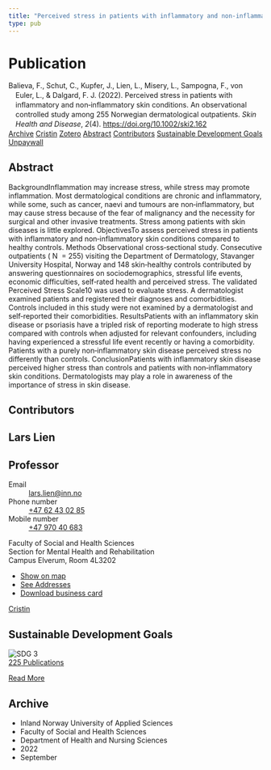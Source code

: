 ```yaml
---
title: "Perceived stress in patients with inflammatory and non‐inflammatory skin conditions. An observational controlled study among 255 Norwegian dermatological outpatients"
type: pub
---
```

<h1>Publication</h1>
<article id="csl-bib-container-XNTPDVBK" class="csl-bib-container">
  <div class="csl-bib-body" style="line-height: 1.35; padding-left: 1em; text-indent:-1em;">
  <div class="csl-entry">Balieva, F., Schut, C., Kupfer, J., Lien, L., Misery, L., Sampogna, F., von Euler, L., &amp; Dalgard, F. J. (2022). Perceived stress in patients with inflammatory and non&#x2010;inflammatory skin conditions. An observational controlled study among 255 Norwegian dermatological outpatients. <i>Skin Health and Disease</i>, <i>2</i>(4). <a href="https://doi.org/10.1002/ski2.162">https://doi.org/10.1002/ski2.162</a></div>
</div>
  <div class="csl-bib-buttons">
    <a href="#taxonomy-article-XNTPDVBK" class="csl-bib-button">Archive</a>
    <a href="https://app.cristin.no/results/show.jsf?id=2048905" alt="Cristin URL" class="csl-bib-button">Cristin</a>
    <a href="http://zotero.org/groups/5022929/items/XNTPDVBK" alt="Zotero URL" class="csl-bib-button">Zotero</a>
    <a href="#abstract-article-XNTPDVBK" class="csl-bib-button">Abstract</a>
    <a href="#contributors-article-XNTPDVBK" class="csl-bib-button">Contributors</a>
    <a href="#sdg-article-XNTPDVBK" class="csl-bib-button">Sustainable Development Goals</a>
    <a href="https://www.ncbi.nlm.nih.gov/pmc/articles/PMC9720195" class="csl-bib-button">Unpaywall</a>
  </div>
  <div id="csl-bib-meta-container-XNTPDVBK"></div>
</article>
<div id="csl-bib-meta-XNTPDVBK" class="csl-bib-meta">
  <article id="abstract-article-XNTPDVBK" class="abstract-article">
    <h1>Abstract</h1>
    BackgroundInflammation may increase stress, while stress may promote inflammation. Most dermatological conditions are chronic and inflammatory, while some, such as cancer, naevi and tumours are non‐inflammatory, but may cause stress because of the fear of malignancy and the necessity for surgical and other invasive treatments. Stress among patients with skin diseases is little explored. ObjectivesTo assess perceived stress in patients with inflammatory and non‐inflammatory skin conditions compared to healthy controls. Methods Observational cross‐sectional study. Consecutive outpatients ( N  = 255) visiting the Department of Dermatology, Stavanger University Hospital, Norway and 148 skin‐healthy controls contributed by answering questionnaires on sociodemographics, stressful life events, economic difficulties, self‐rated health and perceived stress. The validated Perceived Stress Scale10 was used to evaluate stress. A dermatologist examined patients and registered their diagnoses and comorbidities. Controls included in this study were not examined by a dermatologist and self‐reported their comorbidities. ResultsPatients with an inflammatory skin disease or psoriasis have a tripled risk of reporting moderate to high stress compared with controls when adjusted for relevant confounders, including having experienced a stressful life event recently or having a comorbidity. Patients with a purely non‐inflammatory skin disease perceived stress no differently than controls. ConclusionPatients with inflammatory skin disease perceived higher stress than controls and patients with non‐inflammatory skin conditions. Dermatologists may play a role in awareness of the importance of stress in skin disease.
  </article>
  <article id="contributors-article-XNTPDVBK" class="contributors-article">
    <h1>Contributors</h1>
    <div class="personas">
<div class="vrtx-hinn-person-card">
<div class="photo">
<i class="lar la-user-circle missing-person"></i>
</div>
<div class="info">
<hgroup><h1>Lars Lien</h1>
<h2>Professor</h2>
</hgroup><dl>
<dt>Email</dt>
<dd>
<a href="mailto:lars.lien@inn.no">lars.lien@inn.no</a>
</dd>
<dt>Phone number</dt>
<dd><a href="tel:+4762430285">
+47 62 43 02 85
</a></dd>
<dt>Mobile number</dt>
<dd><a href="tel:+4797040683">
+47 970 40 683
</a></dd>
</dl>
<p>
Faculty of Social and Health Sciences<br>
Section for Mental Health and Rehabilitation<br>
Campus Elverum,
Room 4L3202
</p>
<ul class="vrtx-hinn-links">
<li><a href="https://www.google.com/maps?q=60.88177,11.53669">Show on map</a></li>
<li><a href="https://www.inn.no/english/find-an-employee/lars-lien.html#vrtx-hinn-addresses">See Addresses</a></li>
<li><a href="https://www.inn.no/english/find-an-employee/lars-lien.html?vrtx=vcf">Download business card</a></li>
</ul>
</div>
</div>
<a href="https://app.cristin.no/persons/show.jsf?id=14287" alt="Cristin URL" class="personas-cristin">Cristin</a>
</div>
  </article>
  <article id="sdg-article-XNTPDVBK" class="sdg-article">
    <h1>Sustainable Development Goals</h1>
    <div class="sdg-container"><div id="sdg3" class="sdg">
<img src="{{< params subfolder >}}images/sdg/sdg03_en.png" class="image" alt="SDG 3">
<div class="sdg-overlay">
<a href="{{< params subfolder >}}en/archive/?sdg=3#archive" class="sdg-publication-count"><span>225</span> Publications</a>
<p><a href="https://sdgs.un.org/goals/goal3" class="sdg-read-more">Read More</a></p>
</div>
</div></div>
  </article>
  <article id="taxonomy-article-XNTPDVBK" class="taxonomy-article">
    <h1>Archive</h1>
    <ul>
      <li>Inland Norway University of Applied Sciences</li>
      <li>Faculty of Social and Health Sciences</li>
      <li>Department of Health and Nursing Sciences</li>
      <li>2022</li>
      <li>September</li>
    </ul>
  </article>
</div>
